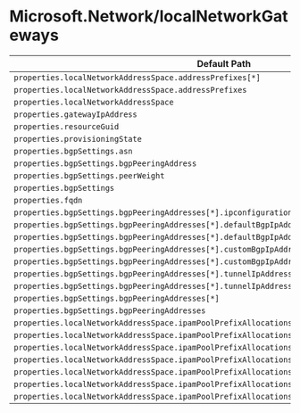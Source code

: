 # Microsoft.Network/localNetworkGateways

| Default Path | Alias |
|---|---|
| `properties.localNetworkAddressSpace.addressPrefixes[*]` | `Microsoft.Network/localNetworkGateways/localNetworkAddressSpace.addressPrefixes[*]` |
| `properties.localNetworkAddressSpace.addressPrefixes` | `Microsoft.Network/localNetworkGateways/localNetworkAddressSpace.addressPrefixes` |
| `properties.localNetworkAddressSpace` | `Microsoft.Network/localNetworkGateways/localNetworkAddressSpace` |
| `properties.gatewayIpAddress` | `Microsoft.Network/localNetworkGateways/gatewayIpAddress` |
| `properties.resourceGuid` | `Microsoft.Network/localNetworkGateways/resourceGuid` |
| `properties.provisioningState` | `Microsoft.Network/localNetworkGateways/provisioningState` |
| `properties.bgpSettings.asn` | `Microsoft.Network/localNetworkGateways/bgpSettings.asn` |
| `properties.bgpSettings.bgpPeeringAddress` | `Microsoft.Network/localNetworkGateways/bgpSettings.bgpPeeringAddress` |
| `properties.bgpSettings.peerWeight` | `Microsoft.Network/localNetworkGateways/bgpSettings.peerWeight` |
| `properties.bgpSettings` | `Microsoft.Network/localNetworkGateways/bgpSettings` |
| `properties.fqdn` | `Microsoft.Network/localNetworkGateways/fqdn` |
| `properties.bgpSettings.bgpPeeringAddresses[*].ipconfigurationId` | `Microsoft.Network/localNetworkGateways/bgpSettings.bgpPeeringAddresses[*].ipconfigurationId` |
| `properties.bgpSettings.bgpPeeringAddresses[*].defaultBgpIpAddresses[*]` | `Microsoft.Network/localNetworkGateways/bgpSettings.bgpPeeringAddresses[*].defaultBgpIpAddresses[*]` |
| `properties.bgpSettings.bgpPeeringAddresses[*].defaultBgpIpAddresses` | `Microsoft.Network/localNetworkGateways/bgpSettings.bgpPeeringAddresses[*].defaultBgpIpAddresses` |
| `properties.bgpSettings.bgpPeeringAddresses[*].customBgpIpAddresses[*]` | `Microsoft.Network/localNetworkGateways/bgpSettings.bgpPeeringAddresses[*].customBgpIpAddresses[*]` |
| `properties.bgpSettings.bgpPeeringAddresses[*].customBgpIpAddresses` | `Microsoft.Network/localNetworkGateways/bgpSettings.bgpPeeringAddresses[*].customBgpIpAddresses` |
| `properties.bgpSettings.bgpPeeringAddresses[*].tunnelIpAddresses[*]` | `Microsoft.Network/localNetworkGateways/bgpSettings.bgpPeeringAddresses[*].tunnelIpAddresses[*]` |
| `properties.bgpSettings.bgpPeeringAddresses[*].tunnelIpAddresses` | `Microsoft.Network/localNetworkGateways/bgpSettings.bgpPeeringAddresses[*].tunnelIpAddresses` |
| `properties.bgpSettings.bgpPeeringAddresses[*]` | `Microsoft.Network/localNetworkGateways/bgpSettings.bgpPeeringAddresses[*]` |
| `properties.bgpSettings.bgpPeeringAddresses` | `Microsoft.Network/localNetworkGateways/bgpSettings.bgpPeeringAddresses` |
| `properties.localNetworkAddressSpace.ipamPoolPrefixAllocations` | `Microsoft.Network/localNetworkGateways/localNetworkAddressSpace.ipamPoolPrefixAllocations` |
| `properties.localNetworkAddressSpace.ipamPoolPrefixAllocations[*]` | `Microsoft.Network/localNetworkGateways/localNetworkAddressSpace.ipamPoolPrefixAllocations[*]` |
| `properties.localNetworkAddressSpace.ipamPoolPrefixAllocations[*].pool` | `Microsoft.Network/localNetworkGateways/localNetworkAddressSpace.ipamPoolPrefixAllocations[*].pool` |
| `properties.localNetworkAddressSpace.ipamPoolPrefixAllocations[*].pool.id` | `Microsoft.Network/localNetworkGateways/localNetworkAddressSpace.ipamPoolPrefixAllocations[*].pool.id` |
| `properties.localNetworkAddressSpace.ipamPoolPrefixAllocations[*].numberOfIpAddresses` | `Microsoft.Network/localNetworkGateways/localNetworkAddressSpace.ipamPoolPrefixAllocations[*].numberOfIpAddresses` |
| `properties.localNetworkAddressSpace.ipamPoolPrefixAllocations[*].allocatedAddressPrefixes` | `Microsoft.Network/localNetworkGateways/localNetworkAddressSpace.ipamPoolPrefixAllocations[*].allocatedAddressPrefixes` |
| `properties.localNetworkAddressSpace.ipamPoolPrefixAllocations[*].allocatedAddressPrefixes[*]` | `Microsoft.Network/localNetworkGateways/localNetworkAddressSpace.ipamPoolPrefixAllocations[*].allocatedAddressPrefixes[*]` |

